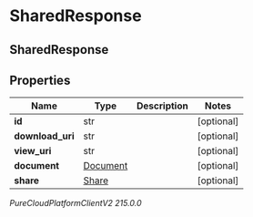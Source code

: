 # SharedResponse

## SharedResponse

## Properties

|Name | Type | Description | Notes|
|------------ | ------------- | ------------- | -------------|
| **id** | str |  | [optional] |
| **download_uri** | str |  | [optional] |
| **view_uri** | str |  | [optional] |
| **document** | [Document](Document) |  | [optional] |
| **share** | [Share](Share) |  | [optional] |



_PureCloudPlatformClientV2 215.0.0_
